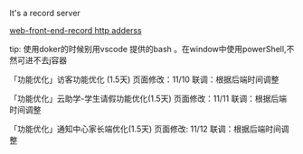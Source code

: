 It's a record server

[web-front-end-record http adderss]( https://github.com/Link-X/web-front-end-record)


tip: 使用doker的时候别用vscode 提供的bash 。在window中使用powerShell,不然可进不去j容器

「功能优化」访客功能优化 (1.5天)
页面修改：11/10
联调：根据后端时间调整

「功能优化」云助学-学生请假功能优化(1.5天)
页面修改：11/11
联调：根据后端时间调整

「功能优化」通知中心家长端优化(1.5天)
页面修改: 11/12
联调：根据后端时间调整